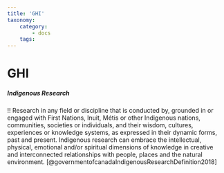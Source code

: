 ```yaml
---
title: 'GHI'
taxonomy:
    category:
        - docs
    tags:
---
```

# GHI

##### Indigenous Research <a id="indigenous-research"></a>

!! Research in any field or discipline that is conducted by, grounded in or engaged with First Nations, Inuit, Métis or other Indigenous nations, communities, societies or individuals, and their wisdom, cultures, experiences or knowledge systems, as expressed in their dynamic forms, past and present. Indigenous research can embrace the intellectual, physical, emotional and/or spiritual dimensions of knowledge in creative and interconnected relationships with people, places and the natural environment. [@governmentofcanadaIndigenousResearchDefinition2018]
